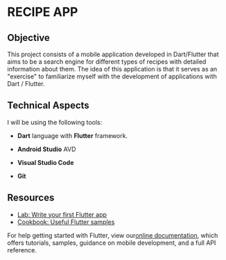 # RECIPE APP



## Objective

This project consists of a mobile application developed in Dart/Flutter that aims to be a search engine for different types of recipes with detailed information about them. The idea of this application is that it serves as an "exercise" to familiarize myself with the development of applications with Dart / Flutter.



## Technical Aspects

I will be using the following tools:

- **Dart** language with **Flutter** framework.

- **Android Studio** AVD

- **Visual Studio Code**

- **Git**

  

## Resources

- [Lab: Write your first Flutter app](https://flutter.dev/docs/get-started/codelab)
- [Cookbook: Useful Flutter samples](https://flutter.dev/docs/cookbook)

For help getting started with Flutter, view our[online documentation](https://flutter.dev/docs), which offers tutorials, samples, guidance on mobile development, and a full API reference.
